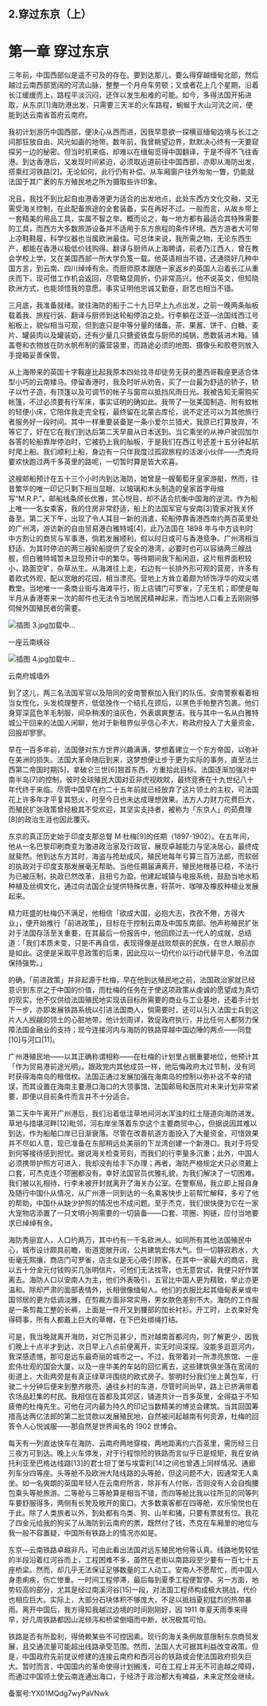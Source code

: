 ## 2.穿过东京（上）
**第一章 穿过东京**
============


三年前，中国西部似是遥不可及的存在。要到达那儿，要么得穿越缅甸北部，然后越过云南西部宽阔的河流山脉，整整一个月舟车劳顿；又或者花上几个星期，沿着长江缓缓而上，路程平淡沉闷，还伴以发生船难的可能。如今，多得法国开拓进取，从东京[1]海防港出发，只需要三天半的火车路程，蜿蜒于大山河流之间，便能到达云南省首府云南府。


我初计划游历中国西部，便决心从西而进，因我早意欲一探横亘缅甸边境与长江之间那狂放自由、风光如画的地带。数年前，我曾眺望边界，默默决心终有一天要窥探另一边的秘密。但当时机来临，却难以在缅甸觅得中国翻译，于是不得不飞往香港。到达香港后，又发现时间紧迫，必须取近道前往中国西部，亦即从海防出发，搭乘红河铁路[2]。无论如何，此行仍有补偿。从车厢窗户往外匆匆一瞥，仍能就法国于其广袤的东方殖民地之所为摄取些许印象。


况且，我找不到比起自由港香港更为适合的出发地点，此处东西方文化交融，又无需受海关控制，在此配备旅途的全套装备，实在再好不过。一般而言，从故乡带上一套精美的用品工具，实属不智之举。概而论之，每一地方都有最适合其特殊需要的工具，而西方大多数旅游设备并不适用于东方旅程的条件环境。西方游者大可带上凉鞋鞋履，科学仪器也当属欧洲最佳。可总体来说，我所需之物，无论东西生产，都能在香港以极低价钱购得。翻译与厨师从上海聘请，前者乃江西人，曾在教会学校上学，又在美国西部一所大学负笈一载。他英语相当不错，还通晓好几种中国方言，到云南、四川绰绰有余。而厨师原本跟随一家返乡的英国人沿着长江从重庆而下，现可借工作机会返回，尽管略显周折，仍非常高兴。他不说英文，但知晓欧洲方式，也能领悟我的意愿。事实证明他忠诚又勤奋，厨艺也相当不错。


三月底，我准备就绪。驶往海防的船于二十九日早上九点出发，之前一晚两条舢板载着我、旅程行装、翻译与厨师到达轮船停泊之处。行李躺在泛亚—法国线西江号船板上，貌似相当可观，但到底只是中等分量的储备。茶、果酱、饼干、白糖、麦片、罐装肉以及罐装奶，还有少量几只搪瓷铁盘与厨师的炖锅，悉数装进木箱。铺盖卷和衣物放在防水帆布制的露营袋里，而路途必须的地图、摄像头和胶卷则放入手提箱妥善保管。


从上海带来的英国十字鞍座比起我原本四处找寻却徒劳无获的墨西哥鞍座更适合体型小巧的云南矮马。停留香港时，我及时听从劝告，买了一台最为舒适的轿子，轿子以竹子造，有顶篷以及可调节的帐子与窗帘以抵挡风雨日光。我被告知无需购买帐篷，不过必须要有行军床，事实证明的确如此。我带了一张美国制造、附有蚊帐的轻便小床，它陪伴我走完全程，最终留在北蒙古库伦，说不定还可以为其他旅行者服务好一段时间。其中一样重要装备是一条小爱尔兰猎犬，我原已打算放弃，不等它了，好在它在我们到达后第二天早晨从日本送到。当它乘坐的从神户驶回加尔各答的轮船靠岸停泊时，它被扔上我的舢板，于是我们在西江号还差十五分钟起航时爬上船。我们顺利上船，身边有一只伴我度过孤寂旅程的活泼小伙伴——杰克将要欢快跑过两千多英里的路呢，一切暂时算是皆大欢喜。


这艘邮船预计在五十三个小时内到达海防，她曾是一艘葡萄牙皇家游艇，然而，往昔繁华的唯一印记只剩下相当显眼、以玻璃和木头制造的皇家首字母缩写“M.R.P.”。邮船线条颀长优雅，赏心悦目，却不适合抗衡中国海的逆流。作为船上唯一一名女乘客，我的住房非常舒适，船上的法国军官与安南[3]管家对我关怀备至。第二天下午，出现了令人耳目一新的消遣，轮船停靠香港西南约两百英里处的广州湾，游访新的自由贸易港白雅特城[4]，此乃法国在 1898 年与中方谈判时中方割让的商贸与军事港，倘若发展顺利，假以时日或可与香港竞争。广州湾相当舒适，为其时停泊的两三艘轮船提供了安全的港湾，必要时也可以容纳两三艘战舰，但白雅特城暂未显现预计中的繁华。等待期间我下船闲逛，这片租界面积较小，路面空旷，杂草丛生。从海滩往上走，右边有一长排外形可观的营房，许多有着欧式外观，配以宽敞的花园，相当漂亮。营地上方耸立着颇为矫饰浮华的双尖塔教堂。当地唯一一条商业街与海滩平行，街上店铺门可罗雀，了无生机；即使是每半月从香港寄来一次的邮件也无法令当地居民精神起来，而当地人口看上去刚刚够伺候外国殖民者的需要。


![插图 3.jpg]()加载中...


一座云南峡谷


![插图 4.jpg]()加载中...


云南府城墙外


到了这儿，两三名法国军官以及陪同的安南警察加入我们的队伍。安南警察看着相当女性化，头发梳理整齐，低低挽作一个结扎在颈后，以黑色手帕整齐包裹。他们身穿深蓝色羊毛制服，间杂稍浅的油灰色，外表飒爽整洁。我与其中一名从白雅特城公干回来的法国人闲聊，他对于新租界似乎信心不大，称政府投入了大量资金，回报却寥寥。


早在一百多年前，法国便对东方世界兴趣满满，梦想着建立一个东方帝国，以弥补在美洲的损失。法国大革命随后到来，这梦想便让步于更为实际的事务，直至法兰西第二帝国时期[5]，拿破仑三世[6]翘首东西，方重拾此目标。法国逐渐加强对中南半岛[7]的控制，彼时全球殖民大国对亚非虎视眈眈，最终竞赛在十九世纪八十年代终于来临。尽管中国早在约二十五年前就已经放弃了这片领土的主权，可法国花上许多年才平复其怒火，时至今日也未达成理想效果。法方人力财力花费巨大，而殖民扩张政策曾经极其不受欢迎，其坚实支持者，被称为「东京人」的茹费理[8]的政治生涯也因此覆灭。


东京的真正历史始于印度支那总督 M·杜梅[9]的任期（1897-1902）。在五年间，他从一名巴黎印刷商变为激进政治家及行政官，展现卓越能力与坚决居心，最终成就斐然。他到达东方其时，海盗与抢劫成风，殖民地每年亏算三百万法郎，而软弱的执政对于印度支那发展毫无帮助。当他任期届满离开，殖民地根基已稳，不法行为已被压制，执政已然改革，且扭亏为盈。他建起城镇与电报系统，鼓励当地水稻种植及丝绸文化，通过向法国企业提供特殊优惠，将茶叶、咖啡及橡胶种植业发展起来。


精力旺盛的杜梅仍不满足，他相信「欲成大国，必抱大志，孜孜不倦，方得大业」，便开始推行「前进政策」，目标在于控制云南及中国东南部。他声称殖民扩张对于法国存活至关重要，在其最后一份报告中，他回顾过去一代人的成就，总结道：「我们本质未变，只是不再自信，表现得像是战败颓丧的民族，在世人眼前亦是如此。这便是采取平息政策的后果，因此应以一切代价以行动代替平息，令法国保持强势。」


的确，「前进政策」并非起源于杜梅，早在他到达殖民地之前，法国政治家就已经意识到东京之于中国的价值，而杜梅的任务在于使这项政策从虔诚的愿望成为真切的现实。他不仅供给法国殖民地实现该目标所需要的商业与工业基地，还着手计划下一步，亦即发展铁路系统以引进法国商人，倘需要时，还可以引入法国士兵到这片人人觊觎的领土的心脏地带。他计划周详，敦促政府执行，并比任何人都努力保障法国金融业的支持；现今连接河内与海防的铁路穿越中国边陲的两点——同登[10]与河口[11]。


广州港殖民地——以其正确称谓相称——在杜梅的计划里占据重要地位，他预计其「作为贸易港前途光明」。跟政党内其他成员一样，他后悔政府太过节制，没有同时获得海南岛的租借权。法国正通过发展加强在海南岛的控制以弥补这不幸的错误，而其设置在海南主要港口海口的大领事馆、法国邮局和医院对未来计划非常紧要，即便以目前条件而言并不十分适合。


第二天中午离开广州港后，我们沿着低洼草地间河水浑浊的红土隧道向海防进发。草地与措堪河畔[12]毗邻，河右岸坐落着东京这个主要商贸中心，但据说因其难以到达，作为船舶口岸已日渐衰落。尽管在改善航道方面投入了大量资金，可惜效果并不尽如人意，现已准备在东部稍远处美丽的下龙湾创建一个新港口。我对于将受到何等接待感到担忧。据说海关检查苛刻，而我们的行李量多沉重；此外，中国人必须携带护照方可进入，我却没有给手下办理；再者，海防严格规定犬只必须戴上口套，可杰克连个项圈都没有。幸好法国官员优雅礼貌，为我们解决了一切困难。我们被以礼相待，行李未被开封就离开了海关办公室。在警察局，我立即上报自身及随行中国仆从情况，从广州港一同到达的一名乘客快步上前帮忙解释，多亏了他的帮助，中国仆从缺少护照的情况也不成问题。至于杰克，我们很快便为它在一家大宠物店添置了一只文明小狗需要的一切装备——口套、项圈、狗链，应付当地要求已绰绰有余。


海防秀丽宜人，人口约两万，其中约有一千名欧洲人。如同所有其他法国殖民中心，城市设计颇具前瞻，街道宽敞开阔，公共建筑宏伟大气。但一切静寂若水，大街毫无熙攘，商店门可罗雀，店主似是无心吸引顾客。在其中一家最大的商店，我以五十分金元付钱购买几张明信片，可他们无法找零，也无意尝试，我便只好作罢离去。海防人口以安南人为主，他们外表吸引，五官比中国人更为精致，举止亦更温和。除却严肃的面部表情外，长相很像缅甸人。他们的衣服比起其缅甸表亲或中国邻居的更为低调淡雅，在剪裁方面非常实用，男女款色差别不大。海防的工作服是一条剪裁工整的长裤，上面是一件开叉到腰部的加长衬衫。开工时，上衣束好免得碍事，所有人都戴上巨大的草帽，在下巴处绑绳打结。


可是，我当晚就离开海防，对它所见甚少，而对越南首都河内，则了解更少，因我们晚上十点半才到达，次日早上八点前便离开，实无时间深探。没能多逛逛河内，我深感遗憾，那可是远东最奇丽的城市之一。不过，我带着对一所漂亮旅馆、一座宏伟壮观的国会大厦，以及一座华美的车站的回忆离去，这些建筑俱坐落在宽阔的街道上，大街两旁是有真正绿草坪围绕的欧式房子。黎明时分我们坐上黄包车，行驶二十分钟后便来到整齐敞亮、通往乡村的车道，尽管时间尚早，路上已挤满带着农场品赶集的村民。我相信在首都及其郊区，铺道共计一百多英里，全得益于不知疲倦的杜梅先生。可他在河内最为持久的印记当数精美的博览会建筑。当其回国筹措高达两亿法郎的第二批贷款以发展殖民地，自然被问起越南有何资源，杜梅的回答令人心悦诚服——那自然是世界闻名的 1902 世博会。


每天有一列直达快车在海防、云南府两地穿梭，两地距离约六百英里，需历经三日三夜方可到达。晚上火车停发，对于行程惊险的铁路而言似乎已是规矩，我在安纳托利亚至巴格达线路[13]的君士坦丁堡与埃雷利[14]之间也曾遇上同样情况。通廊列车分四等座。头等舱不及欧洲大陆线路的头等舱，但这问题不大，因通常无人乘坐。如一名爽朗的英国年轻人在云南府所言，除非有人付账，否则没有人会自掏腰包乘头等舱旅游。二等舱与三等舱算是相当不错，而四等舱比我以往所见的同等列车要舒服得多，两侧有长凳及敞开的窗口。大多数乘客都在四等舱，欢乐愉悦也在于此。除了人类旅者以外，到处都有鸟类、狗、山羊和猪，只要有票就有位。我花了四金元给我的狗买了从海防到云南府的票，既然付了钱，杰克在车厢里的地位与我一般不容置疑，中国所有铁路上的情况亦如是。


东京—云南铁路卓越非凡，可由此看出法国对远东殖民地何等认真。线路地势较低的半段沿着红河谷而上，工程困难不多，虽然在老街以南路段至少要有一百七十五座桥梁。然而，却几乎无法保证足够数量的工人动工。安南人不愿帮忙，而中国人身患痢疾，伤亡惨重。一时间工程停滞，最后每到夏季工程便暂停。另一方面，地势较高的部分，尤其是经过南溪河谷[15]一段，对法国工程师构成极大挑战，代价也相应巨大。实际上，大部分石块体积不够庞大，不足以抵挡夏初猛烈的热带暴雨。离开中国后，我方得知我越过边境的时间刚刚好，因 1911 年夏天雨季来得早，好几周铁路都因山泥倾泻和桥梁倒塌而中断，状况极其可怕。


铁路是否有所盈利，得倚赖某些不可控因素。现行的海关条例故意限制东京商贸发展，且交通流量可能超出线路承受范围。然而，法国人大可据其利益改变政策。但是，中国政府先前提议修建的连接云南府和西河谷的铁路或会使法国政府损失巨大。暂时而言，中国国内的革命使得计划搁浅，可在工程上并无不可逾越之障碍，而通过中国领土使云南连通出海口，于经济于政治都大有裨益，未来定然会继续。


备案号:YX01MQdg7wyPaVNwk

